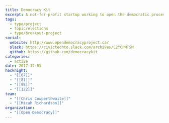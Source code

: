 ```yaml
---
title: Democracy Kit
excerpt: A not-for-profit startup working to open the democratic process by publishing a shared campaign resource package for councillor and trustee races.
tags:
  - type/project
  - topic/elections
  - type/breakout-project
social:
  website: http://www.opendemocracyproject.ca/
  slack: https://civictechto.slack.com/archives/C2YCPMTSM
  github: https://github.com/democracykit
categories:
  - active
date: 2017-12-05
hacknight:
  - "[[67]]"
  - "[[81]]"
  - "[[98]]"
  - "[[122]]"
team:
  - "[[Chris Cowperthwaite]]"
  - "[[Micah Richardson]]"
organization:
  - "[[Open Democracy]]"
---
```

